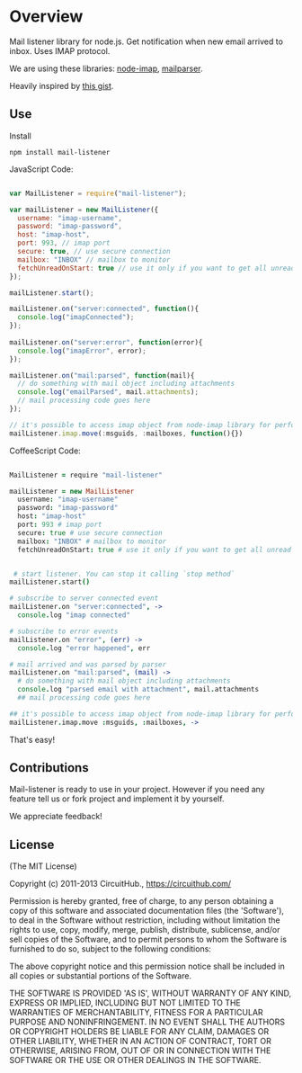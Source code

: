 # Overview

Mail listener library for node.js. Get notification when new email arrived to inbox. Uses IMAP protocol.

We are using these libraries: [node-imap](https://github.com/mscdex/node-imap), [mailparser](https://github.com/andris9/mailparser).

Heavily inspired by [this gist](https://gist.github.com/1226809).

## Use

Install

`npm install mail-listener`


JavaScript Code:


```javascript

var MailListener = require("mail-listener");

var mailListener = new MailListener({
  username: "imap-username",
  password: "imap-password",
  host: "imap-host",
  port: 993, // imap port
  secure: true, // use secure connection
  mailbox: "INBOX" // mailbox to monitor
  fetchUnreadOnStart: true // use it only if you want to get all unread email on lib start. Default is `false`
});

mailListener.start();

mailListener.on("server:connected", function(){
  console.log("imapConnected");
});
  
mailListener.on("server:error", function(error){
  console.log("imapError", error);
});

mailListener.on("mail:parsed", function(mail){
  // do something with mail object including attachments
  console.log("emailParsed", mail.attachments);
  // mail processing code goes here
});

// it's possible to access imap object from node-imap library for performing additional actions. E.x.
mailListener.imap.move(:msguids, :mailboxes, function(){}) 

```

CoffeeScript Code:


``` coffee

MailListener = require "mail-listener"

mailListener = new MailListener
  username: "imap-username"
  password: "imap-password"
  host: "imap-host"
  port: 993 # imap port
  secure: true # use secure connection
  mailbox: "INBOX" # mailbox to monitor
  fetchUnreadOnStart: true # use it only if you want to get all unread email on lib start. Default is `false`


 # start listener. You can stop it calling `stop method`
mailListener.start()

# subscribe to server connected event
mailListener.on "server:connected", ->
  console.log "imap connected"

# subscribe to error events
mailListener.on "error", (err) ->
  console.log "error happened", err

# mail arrived and was parsed by parser 
mailListener.on "mail:parsed", (mail) ->
  # do something with mail object including attachments
  console.log "parsed email with attachment", mail.attachments
  ## mail processing code goes here

## it's possible to access imap object from node-imap library for performing additional actions. E.x.
mailListener.imap.move :msguids, :mailboxes, ->
```

That's easy!


## Contributions

Mail-listener is ready to use in your project. However if you need any feature tell us or fork project and implement it by yourself.

We appreciate feedback!

## License

(The MIT License)

Copyright (c) 2011-2013 CircuitHub., https://circuithub.com/

Permission is hereby granted, free of charge, to any person obtaining
a copy of this software and associated documentation files (the
'Software'), to deal in the Software without restriction, including
without limitation the rights to use, copy, modify, merge, publish,
distribute, sublicense, and/or sell copies of the Software, and to
permit persons to whom the Software is furnished to do so, subject to
the following conditions:

The above copyright notice and this permission notice shall be
included in all copies or substantial portions of the Software.

THE SOFTWARE IS PROVIDED 'AS IS', WITHOUT WARRANTY OF ANY KIND,
EXPRESS OR IMPLIED, INCLUDING BUT NOT LIMITED TO THE WARRANTIES OF
MERCHANTABILITY, FITNESS FOR A PARTICULAR PURPOSE AND NONINFRINGEMENT.
IN NO EVENT SHALL THE AUTHORS OR COPYRIGHT HOLDERS BE LIABLE FOR ANY
CLAIM, DAMAGES OR OTHER LIABILITY, WHETHER IN AN ACTION OF CONTRACT,
TORT OR OTHERWISE, ARISING FROM, OUT OF OR IN CONNECTION WITH THE
SOFTWARE OR THE USE OR OTHER DEALINGS IN THE SOFTWARE.
